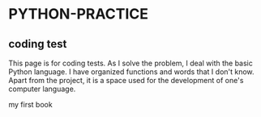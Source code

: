 # PYTHON-PRACTICE
## coding test 

This page is for coding tests. As I solve the problem, I deal with the basic Python language. I have organized functions and words that I don't know. Apart from the project, it is a space used for the development of one's computer language.

my first book


